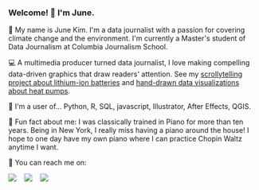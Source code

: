 ### Welcome! 👋 I'm June.

<!--
**junekim6/junekim6** is a ✨ _special_ ✨ repository because its `README.md` (this file) appears on your GitHub profile.

Here are some ideas to get you started:

- 🔭 I’m currently working on ...
- 🌱 I’m currently learning ...
- 👯 I’m looking to collaborate on ...
- 🤔 I’m looking for help with ...
- 💬 Ask me about ...
- 📫 How to reach me: ...
- 😄 Pronouns: ...
- ⚡ Fun fact: ...
-->

🔅 My name is June Kim. I'm a data journalist with a passion for covering climate change and the environment. I'm currently a Master's student of Data Journalism at Columbia Journalism School.

💻 A multimedia producer turned data journalist, I love making compelling data-driven graphics that draw readers' attention. See my [scrollytelling project about lithium-ion batteries](https://junekim6.github.io/lithium-lifecycle/) and [hand-drawn data visualizations about heat pumps](https://columbianewsservice.com/2023/05/02/heat-pumps-are-the-hottest-thing-in-sustainable-energy-but-new-york-lags-behind-the-trend/).

🧐 I'm a user of... Python, R, SQL, javascript, Illustrator, After Effects, QGIS.

🎹 Fun fact about me: I was classically trained in Piano for more than ten years. Being in New York, I really miss having a piano around the house! I hope to one day have my own piano where I can practice Chopin Waltz anytime I want.

📩 You can reach me on:

<a href="mailto:mk4672@columbia.edu?subject=[GitHub]%20🔥%20Reaching%20out&body=Hi%20Laura%2C%0A%0AI%20saw%20your%20GitHub%20profile%20and%20I%20am%20reaching%20out%20to%20..."><img src="https://img.shields.io/badge/e‑mail-D14836.svg?style=for-the-badge&logo=GMail&logoColor=white"/></a> &nbsp;&nbsp; <a href="https://www.linkedin.com/in/junekim6"><img src="https://img.shields.io/badge/linkedin-0077B5.svg?style=for-the-badge&logo=linkedin&logoColor=white"/></a> &nbsp;&nbsp; <a href="https://twitter.com/junemkim_"><img src="https://img.shields.io/badge/twitter-1DA1F2.svg?style=for-the-badge&logo=twitter&logoColor=white"/></a>
